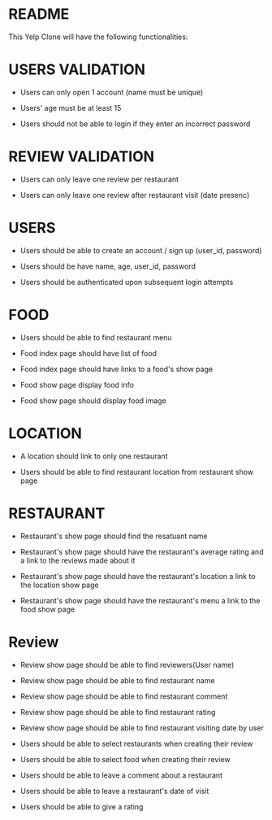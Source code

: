 # README

This Yelp Clone will have the following functionalities: 

# USERS VALIDATION
- Users can only open 1 account (name must be unique)

- Users' age must be at least 15

- Users should not be able to login if they enter an incorrect password

# REVIEW VALIDATION
- Users can only leave one review per restaurant

- Users can only leave one review after restaurant visit (date presenc)

# USERS
- Users should be able to create an account / sign up (user_id, password)

- Users should be have name, age, user_id, password

- Users should be authenticated upon subsequent login attempts


# FOOD
- Users should be able to find restaurant menu

- Food index page should have list of food

- Food index page should have links to a food's show page

- Food show page display food info

- Food show page should display food image

# LOCATION
- A location should link to only one restaurant

- Users should be able to find restaurant location from restaurant show page

# RESTAURANT
- Restaurant's show page should find the resatuant name

- Restaurant's show page should have the restaurant's average rating and a link to the reviews made about it

- Restaurant's show page should have the restaurant's location a link to the location show page

- Restaurant's show page should have the restaurant's menu a link to the food show page

# Review
- Review show page should be able to find reviewers(User name)

- Review show page should be able to find restaurant name 

- Review show page should be able to find restaurant comment

- Review show page should be able to find restaurant rating

- Review show page should be able to find restaurant visiting date by user

- Users should be able to select restaurants when creating their review

- Users should be able to select food when creating their review

- Users should be able to leave a comment about a restaurant 

- Users should be able to leave a restaurant's date of visit

- Users should be able to give a rating


